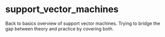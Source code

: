 # support_vector_machines
Back to basics overview of support vector machines. Trying to bridge the gap between theory and practice by covering both.
